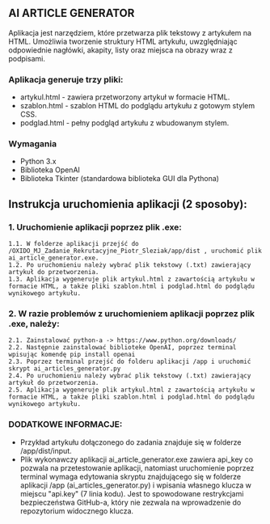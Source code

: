 ## AI ARTICLE GENERATOR ##

Aplikacja jest narzędziem, które przetwarza plik tekstowy z artykułem na HTML. Umożliwia tworzenie struktury HTML artykułu, uwzględniając odpowiednie nagłówki, akapity, listy oraz miejsca na obrazy wraz z podpisami.

### Aplikacja generuje trzy pliki: ###
  - artykul.html - zawiera przetworzony artykuł w formacie HTML.
  - szablon.html - szablon HTML do podglądu artykułu z gotowym stylem CSS.
  - podglad.html - pełny podgląd artykułu z wbudowanym stylem.
  
### Wymagania ###
  - Python 3.x
  - Biblioteka OpenAI
  - Biblioteka Tkinter (standardowa biblioteka GUI dla Pythona)

## Instrukcja uruchomienia aplikacji (2 sposoby): ##
### 1. Uruchomienie aplikacji poprzez plik .exe: ###
	1.1. W folderze aplikacji przejść do /OXIDO_MJ_Zadanie_Rekrutacyjne_Piotr_Sleziak/app/dist , uruchomić plik ai_article_generator.exe.
	1.2. Po uruchomieniu należy wybrać plik tekstowy (.txt) zawierający artykuł do przetworzenia.
	1.3. Aplikacja wygeneruje plik artykul.html z zawartością artykułu w formacie HTML, a także pliki szablon.html i podglad.html do podglądu wynikowego artykułu.

### 2. W razie problemów z uruchomieniem aplikacji poprzez plik .exe, należy: ###
	2.1. Zainstalować python-a -> https://www.python.org/downloads/
	2.2. Następnie zainstalować biblioteke OpenAI, poprzez terminal wpisując komendę pip install openai
	2.3. Poprzez terminal przejść do folderu aplikacji /app i uruchomić skrypt ai_articles_generator.py
	2.4. Po uruchomieniu należy wybrać plik tekstowy (.txt) zawierający artykuł do przetworzenia.
	2.5. Aplikacja wygeneruje plik artykul.html z zawartością artykułu w formacie HTML, a także pliki szablon.html i podglad.html do podglądu wynikowego artykułu.

### DODATKOWE INFORMACJE: ###
- Przykład artykułu dołączonego do zadania znajduje się w folderze /app/dist/input.
- Plik wykonawczy aplikacji ai_article_generator.exe zawiera api_key co pozwala na przetestowanie aplikacji, natomiast uruchomienie poprzez terminal wymaga edytowania skryptu znajdującego się w folderze aplikacji /app (ai_articles_generator.py) i wpisania własnego klucza w miejscu "api.key" (7 linia kodu). 
Jest to spowodowane restrykcjami bezpieczeństwa GitHub-a, który nie zezwala na wprowadzenie do repozytorium widocznego klucza.

